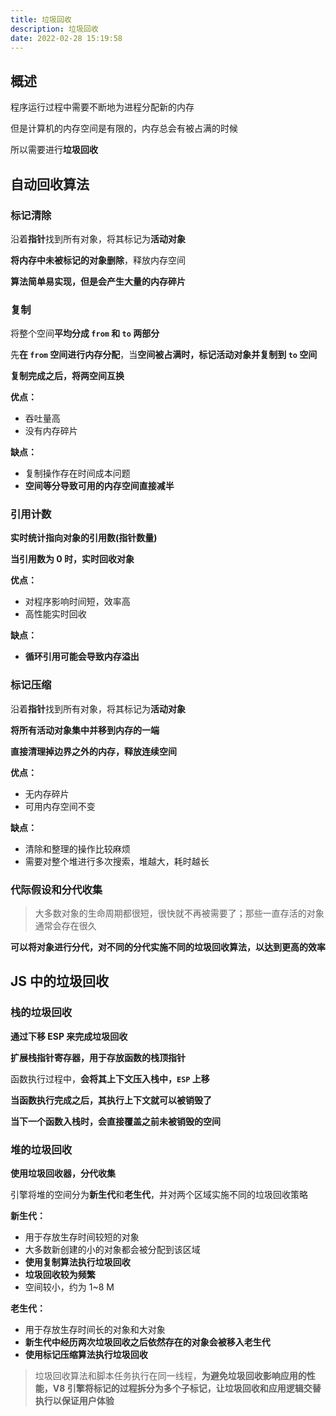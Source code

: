 ```yaml
---
title: 垃圾回收
description: 垃圾回收
date: 2022-02-28 15:19:58
---
```



## 概述

程序运行过程中需要不断地为进程分配新的内存

但是计算机的内存空间是有限的，内存总会有被占满的时候

所以需要进行**垃圾回收**

## 自动回收算法

### 标记清除

沿着**指针**找到所有对象，将其标记为**活动对象**

**将内存中未被标记的对象删除**，释放内存空间

<n-alert type="info">**算法简单易实现，但是<span class="text-red-600">会产生大量的内存碎片</span>**</n-alert>

### 复制

将整个空间**平均分成 `from` 和 `to` 两部分**

先**在 `from` 空间进行内存分配**，当**空间被占满时，标记活动对象并复制到 `to` 空间**

**复制完成之后，将两空间互换**

**优点：**
- 吞吐量高
- 没有内存碎片

**缺点：**
- 复制操作存在时间成本问题
- **空间等分导致可用的内存空间直接减半**

### 引用计数

**实时统计指向对象的引用数(指针数量)**

**当引用数为 0 时，实时回收对象**

**优点：**
- 对程序影响时间短，效率高
- 高性能实时回收

**缺点：**
- **循环引用可能会导致内存溢出**

### 标记压缩

沿着**指针**找到所有对象，将其标记为**活动对象**

**将所有活动对象集中并移到内存的一端**

**直接清理掉边界之外的内存，释放连续空间**

**优点：**
- 无内存碎片
- 可用内存空间不变

**缺点：**
- 清除和整理的操作比较麻烦
- 需要对整个堆进行多次搜索，堆越大，耗时越长

### 代际假设和分代收集

> 大多数对象的生命周期都很短，很快就不再被需要了；那些一直存活的对象通常会存在很久

**可以将对象进行分代，对不同的分代实施不同的垃圾回收算法，以达到更高的效率**

## JS 中的垃圾回收

### 栈的垃圾回收

**通过下移 ESP 来完成垃圾回收**

<n-alert type="info" title="ESP(Extended Stack Pointer)">**扩展栈指针寄存器，用于存放函数的栈顶指针**</n-alert>

函数执行过程中，**会将其上下文压入栈中，`ESP` 上移**

**当函数执行完成之后，其执行上下文就可以被销毁了**

**当下一个函数入栈时，会直接覆盖之前未被销毁的空间**

### 堆的垃圾回收

**使用垃圾回收器，分代收集**

引擎将堆的空间分为**新生代**和**老生代**，并对两个区域实施不同的垃圾回收策略

**新生代：**
- 用于存放生存时间较短的对象
- 大多数新创建的小的对象都会被分配到该区域
- **使用复制算法执行垃圾回收**
- **垃圾回收较为频繁**
- 空间较小，约为 1~8 M

**老生代：**
- 用于存放生存时间长的对象和大对象
- **新生代中经历两次垃圾回收之后依然存在的对象会被移入老生代**
- **使用标记压缩算法执行垃圾回收**

> 垃圾回收算法和脚本任务执行在同一线程，**为避免垃圾回收影响应用的性能，V8 引擎将标记的过程拆分为多个子标记，让垃圾回收和应用逻辑交替执行以保证用户体验**